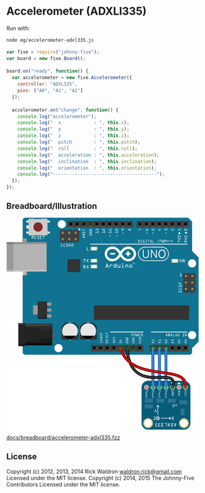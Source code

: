 <!--remove-start-->
# Accelerometer (ADXLl335)

Run with:
```bash
node eg/accelerometer-adxl335.js
```
<!--remove-end-->

```javascript
var five = require("johnny-five");
var board = new five.Board();

board.on("ready", function() {
  var accelerometer = new five.Accelerometer({
    controller: "ADXL335",
    pins: ["A0", "A1", "A2"]
  });

  accelerometer.on("change", function() {
    console.log("accelerometer");
    console.log("  x            : ", this.x);
    console.log("  y            : ", this.y);
    console.log("  z            : ", this.z);
    console.log("  pitch        : ", this.pitch);
    console.log("  roll         : ", this.roll);
    console.log("  acceleration : ", this.acceleration);
    console.log("  inclination  : ", this.inclination);
    console.log("  orientation  : ", this.orientation);
    console.log("--------------------------------------");
  });
});

```


## Breadboard/Illustration


![docs/breadboard/accelerometer-adxl335.png](breadboard/accelerometer-adxl335.png)
[docs/breadboard/accelerometer-adxl335.fzz](breadboard/accelerometer-adxl335.fzz)




<!--remove-start-->
## License
Copyright (c) 2012, 2013, 2014 Rick Waldron <waldron.rick@gmail.com>
Licensed under the MIT license.
Copyright (c) 2014, 2015 The Johnny-Five Contributors
Licensed under the MIT license.
<!--remove-end-->
